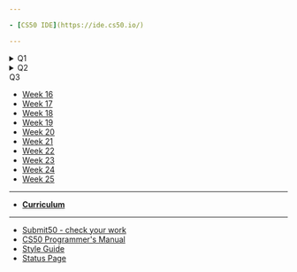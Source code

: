 ```yaml
---

- [CS50 IDE](https://ide.cs50.io/)

---
```


<details>
    <summary>Q1</summary>
    <ul>
        <li><a href="https://candib80.github.io/ap/weeks/week0/">Week 0</a></li>
        <li><a href="https://candib80.github.io/ap/weeks/week1/">Week 1</a></li>
        <li><a href="https://candib80.github.io/ap/weeks/week2/">Week 2</a></li>
        <li><a href="https://candib80.github.io/ap/weeks/week3/">Week 3</a></li>
        <li><a href="https://candib80.github.io/ap/weeks/week4/">Week 4</a></li>
        <li><a href="https://candib80.github.io/ap/weeks/week5/">Week 5</a></li>
        <li><a href="https://candib80.github.io/ap/weeks/week6/">Week 6</a></li>
    </ul>
</details>

<details>
    <summary>Q2</summary>
    <ul>
        <li><a href="https://candib80.github.io/ap/weeks/week7/">Week 7</a></li>
        <li><a href="https://candib80.github.io/ap/weeks/week8/">Week 8</a></li>
        <li><a href="https://candib80.github.io/ap/weeks/week9/">Week 9</a></li>
        <li><a href="https://candib80.github.io/ap/weeks/week10/">Week 10</a></li>
        <li><a href="https://candib80.github.io/ap/weeks/week11/">Week 11</a></li>
        <li><a href="https://candib80.github.io/ap/weeks/week12/">Week 12</a></li>
        <li><a href="https://candib80.github.io/ap/weeks/week13/">Week 13</a></li>
        <li><a href="https://candib80.github.io/ap/weeks/week14/">Week 14</a></li>
        <li><a href="https://candib80.github.io/ap/weeks/week15/">Week 15</a></li>
    </ul>
</details>

<summary>Q3</summary>
<ul>
    <li><a href="https://candib80.github.io/ap/weeks/week16/">Week 16</a></li>
    <li><a href="https://candib80.github.io/ap/weeks/week17/">Week 17</a></li>
    <li><a href="https://candib80.github.io/ap/weeks/week18/">Week 18</a></li>
    <li><a href="https://candib80.github.io/ap/weeks/week19/">Week 19</a></li>
    <li><a href="https://candib80.github.io/ap/weeks/week20/">Week 20</a></li>
    <li><a href="https://candib80.github.io/ap/weeks/week21/">Week 21</a></li>
    <li><a href="https://candib80.github.io/ap/weeks/week22/">Week 22</a></li>
    <li><a href="https://candib80.github.io/ap/weeks/week23/">Week 23</a></li>
    <li><a href="https://candib80.github.io/ap/weeks/week24/">Week 24</a></li>
    <li><a href="https://candib80.github.io/ap/weeks/week25/">Week 25</a></li>
</ul>

<!-- <details>
    <summary>Q3</summary>
    <ul>
        <li><a href="https://candib80.github.io/ap/weeks/week20/">Week 22</a> Jan 20</li>
        <li><a href="https://candib80.github.io/ap/weeks/week21/">Week 21</a> Jan 27</li>
        <li><a href="https://candib80.github.io/ap/weeks/week22/">Week 22</a> Feb 3</li>
        <li><a href="https://candib80.github.io/ap/weeks/week23/">Week 23</a> Feb 10</li>
        <li><a href="https://candib80.github.io/ap/weeks/week24/">Week 24</a> Feb 17</li>
        <li><a href="https://candib80.github.io/ap/weeks/week25/">Week 25</a> Feb 24</li>
        <li><a href="https://candib80.github.io/ap/weeks/week26/">Week 26</a> Mar 2</li>
        <li><a href="https://candib80.github.io/ap/weeks/week27/">Week 27</a> Mar 9</li>
    </ul>
</details>

Q4
* [Week 28](/ap/weeks/week28) Mar 16
* [Week 29](/ap/weeks/week29) Mar 23
* [Week 30](/ap/weeks/week30) Mar 30
* [Week 31](/ap/weeks/week31) Apr 6
* [Week 32](/ap/weeks/week32) Apr 13 - Break
* [Week 33](/ap/weeks/week33) Apr 20
* [Week 34](/ap/weeks/week34) Apr 27
* [Week 35](/ap/weeks/week35) May 4
* [Week 36](/ap/weeks/week36) May 11  -->

<!-- ***

[**Summer 2020**](/ap/curriculum/summer-assignment) -->

---

<!-- * [**Online Book**](https://k12.cengage.com/portal/Account/LogOn?DistrictLoginCode=BMT7) -->

- [**Curriculum**](/ap/curriculum)
<!-- - [**Digital Portfolio**](/ap/curriculum/digital_portfolio) -->

---

- <a href="https://submit.cs50.io" target="_blank">Submit50 - check your work</a>
  <!-- * [Tools](/ap/tools) -->
  <!-- * [Syllabus](/ap/syllabus) -->
- [CS50 Programmer's Manual](https://man.cs50.io/)
- <a href="https://cs50.readthedocs.io/style/c/" target="_blank">Style Guide</a>
- <a href="https://cs50.statuspage.io/" target="_blank">Status Page</a>
